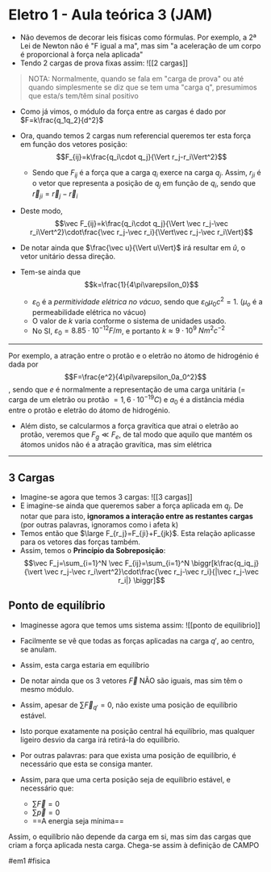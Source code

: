 # Eletro 1 - Aula teórica 3 (JAM)
- Não devemos de decorar leis físicas como fórmulas. Por exemplo, a 2ª Lei de Newton não é "F igual a ma", mas sim "a aceleração de um corpo é proporcional à força nela aplicada"
-  Tendo 2 cargas de prova fixas assim:
![[2 cargas]]
> NOTA: Normalmente, quando se fala em "carga de prova" ou até quando simplesmente se diz que se tem uma "carga q", presumimos que esta/s tem/têm sinal positivo
- Como já vimos, o módulo da força entre as cargas é dado por $F=k\frac{q_1q_2}{d^2}$
- Ora, quando temos 2 cargas num referencial queremos ter esta força em função dos vetores posição:
$$F_{ij}=k\frac{q_i\cdot q_j}{\Vert r_j-r_i\Vert^2}$$
    - Sendo que $F_{ij}$ é a força que a carga $q_i$ exerce na carga $q_j$. Assim, $r_{ji}$ é o vetor que representa a posição de $q_j$ em função de $q_i$, sendo que $\vec r_{ji}=\vec r_j-\vec r_i$
- Deste modo,
$$\vec F_{ij}=k\frac{q_i\cdot q_j}{\Vert \vec r_j-\vec r_i\Vert^2}\cdot\frac{\vec r_j-\vec r_i}{\Vert\vec r_j-\vec r_i\Vert}$$
- De notar ainda que $\frac{\vec u}{\Vert u\Vert}$ irá resultar em $\hat u$, o vetor unitário dessa direção.

- Tem-se ainda que 
  $$k=\frac{1}{4\pi\varepsilon_0}$$
  - $\varepsilon_0$ é a *permitividade elétrica no vácuo*, sendo que $\varepsilon_0\mu_0c^2=1$. ($\mu_o$ é a permeabilidade elétrica no vácuo)
  - O valor de $k$ varia conforme o sistema de unidades usado.
  - No SI, $\varepsilon_0=8.85\cdot10^{-12}F/m$, e portanto $k\approx9\cdot10^9~Nm^2c^{-2}$

---
Por exemplo, a atração entre o protão e o eletrão no átomo de hidrogénio é dada por $$F=\frac{e^2}{4\pi\varepsilon_0a_0^2}$$
, sendo que $e$ é normalmente a representação de uma carga unitária (= carga de um eletrão ou protão $=1,6\cdot10^{-19}C$) e $a_0$ é a distância média entre o protão e eletrão do átomo de hidrogénio.
- Além disto, se calcularmos a força gravítica que atrai o eletrão ao protão, veremos que $F_g\ll F_e$, de tal modo que aquilo que mantém os átomos unidos não é a atração gravítica, mas sim elétrica
---

## 3 Cargas
- Imagine-se agora que temos 3 cargas:
![[3 cargas]]
- E imagine-se ainda que queremos saber a força aplicada em $q_j$. De notar que para isto, **ignoramos a interação entre as restantes cargas** (por outras palavras, ignoramos como i afeta k)
- Temos então que $\large F_{r_j}=F_{ji}+F_{jk}$. Esta relação aplicasse para os vetores das forças também.
- Assim, temos o **Princípio da Sobreposição**:
 $$\vec F_j=\sum_{i=1}^N \vec F_{ij}=\sum_{i=1}^N \biggr[k\frac{q_iq_j}{\vert \vec r_j-\vec r_i\vert^2}\cdot\frac{\vec r_j-\vec r_i}{|\vec r_j-\vec r_i|} \biggr]$$


## Ponto de equilíbrio
- Imaginesse agora que temos ums sistema assim:
![[ponto de equilibrio]]
- Facilmente se vê que todas as forças aplicadas na carga $q'$, ao centro, se anulam.
- Assim, esta carga estaria em equilíbrio
- De notar ainda que os 3 vetores $\vec F$ NÃO são iguais, mas sim têm o mesmo módulo.

- Assim, apesar de $\sum \vec F_{q'}=0$, não existe uma posição de equilíbrio estável.
- Isto porque exatamente na posição central há equilíbrio, mas qualquer ligeiro desvio da carga irá retirá-la do equilíbrio.
- Por outras palavras: para que exista uma posição de equilíbrio, é necessário que esta se consiga manter.

- Assim, para que uma certa posição seja de equilíbrio estável, e necessário que:
    - $\sum \vec F=0$
    - $\sum\vec p=0$
    - ==A energia seja mínima==

Assim, o equilíbrio não depende da carga em si, mas sim das cargas que criam a força aplicada nesta carga.
Chega-se assim à definição de CAMPO

#em1 #fisica 